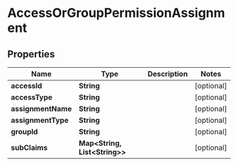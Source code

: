 

# AccessOrGroupPermissionAssignment


## Properties

| Name | Type | Description | Notes |
|------------ | ------------- | ------------- | -------------|
|**accessId** | **String** |  |  [optional] |
|**accessType** | **String** |  |  [optional] |
|**assignmentName** | **String** |  |  [optional] |
|**assignmentType** | **String** |  |  [optional] |
|**groupId** | **String** |  |  [optional] |
|**subClaims** | **Map&lt;String, List&lt;String&gt;&gt;** |  |  [optional] |




